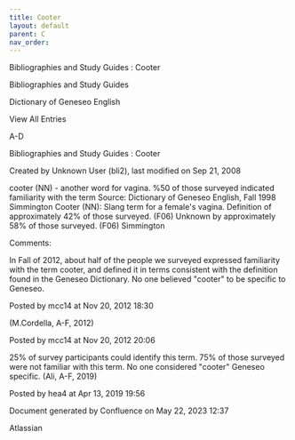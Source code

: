 ```yaml
---
title: Cooter
layout: default
parent: C
nav_order:
---
```


Bibliographies and Study Guides : Cooter

Bibliographies and Study Guides

Dictionary of Geneseo English

View All Entries

A-D

Bibliographies and Study Guides : Cooter

Created by  Unknown User (bli2), last modified on Sep 21, 2008

cooter (NN) - another word for vagina. %50 of those surveyed indicated familiarity with the term Source: Dictionary of Geneseo English, Fall 1998 Simmington Cooter (NN): Slang term for a female's vagina. Definition of approximately 42% of those surveyed. (F06) Unknown by approximately 58% of those surveyed. (F06) Simmington

Comments:

In Fall of 2012, about half of the people we surveyed expressed familiarity with the term cooter, and defined it in terms consistent with the definition found in the Geneseo Dictionary. No one believed &quot;cooter&quot; to be specific to Geneseo. 

Posted by mcc14 at Nov 20, 2012 18:30

(M.Cordella, A-F, 2012)

Posted by mcc14 at Nov 20, 2012 20:06

25% of survey participants could identify this term. 75% of those surveyed were not familiar with this term. No one considered &quot;cooter&quot; Geneseo specific. (Ali, A-F, 2019)

Posted by hea4 at Apr 13, 2019 19:56

Document generated by Confluence on May 22, 2023 12:37

Atlassian
